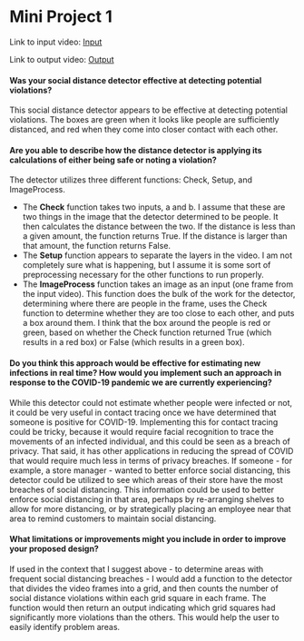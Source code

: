 # Mini Project 1

Link to input video: [Input](https://youtu.be/rxEkGZRav0g)

Link to output video: [Output](https://youtu.be/VnRDmG9oNUc)

#### Was your social distance detector effective at detecting potential violations? 

This social distance detector appears to be effective at detecting potential violations. The boxes are green when it looks like people are sufficiently distanced, and red when they come into closer contact with each other. 

#### Are you able to describe how the distance detector is applying its calculations of either being safe or noting a violation?

The detector utilizes three different functions: Check, Setup, and ImageProcess. 

- The **Check** function takes two inputs, a and b. I assume that these are two things in the image that the detector determined to be people. It then calculates the distance between the two. If the distance is less than a given amount, the function returns True. If the distance is larger than that amount, the function returns False.
- The **Setup** function appears to separate the layers in the video. I am not completely sure what is happening, but I assume it is some sort of preprocessing necessary for the other functions to run properly. 
- The **ImageProcess** function takes an image as an input (one frame from the input video). This function does the bulk of the work for the detector, determining where there are people in the frame, uses the Check function to determine whether they are too close to each other, and puts a box around them. I think that the box around the people is red or green, based on whether the Check function returned True (which results in a red box) or False (which results in a green box). 


#### Do you think this approach would be effective for estimating new infections in real time? How would you implement such an approach in response to the COVID-19 pandemic we are currently experiencing?

While this detector could not estimate whether people were infected or not, it could be very useful in contact tracing once we have determined that someone is positive for COVID-19. Implementing this for contact tracing could be tricky, because it would require facial recognition to trace the movements of an infected individual, and this could be seen as a breach of privacy. That said, it has other applications in reducing the spread of COVID that would require much less in terms of privacy breaches. If someone - for example, a store manager - wanted to better enforce social distancing, this detector could be utilized to see which areas of their store have the most breaches of social distancing. This information could be used to better enforce social distancing in that area, perhaps by re-arranging shelves to allow for more distancing, or by strategically placing an employee near that area to remind customers to maintain social distancing. 

#### What limitations or improvements might you include in order to improve your proposed design?

If used in the context that I suggest above - to determine areas with frequent social distancing breaches - I would add a function to the detector that divides the video frames into a grid, and then counts the number of social distance violations within each grid square in each frame. The function would then return an output indicating which grid squares had significantly more violations than the others. This would help the user to easily identify problem areas. 
